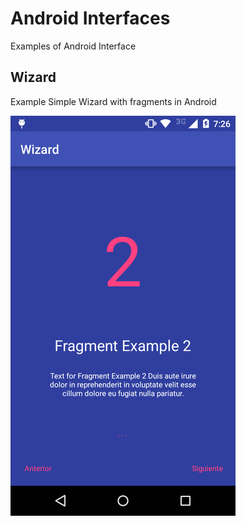 # Android Interfaces

Examples of Android Interface

## Wizard

Example Simple Wizard with fragments in Android

![davidcasr](https://raw.githubusercontent.com/davidcasr/AndroidInterfaces/master/Wizard/example_wizard.png)
